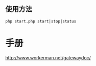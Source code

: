 

## 使用方法

```
php start.php start|stop|status 
```

手册
=======
http://www.workerman.net/gatewaydoc/


